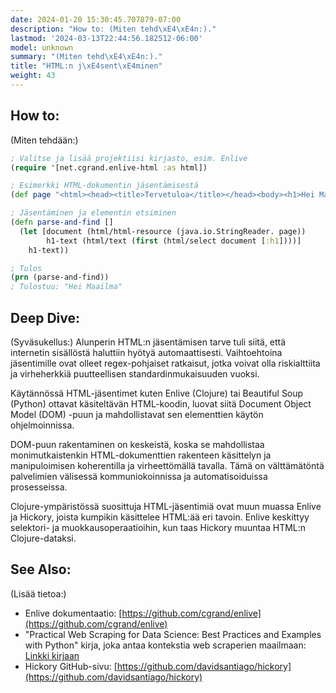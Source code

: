 ```yaml
---
date: 2024-01-20 15:30:45.707879-07:00
description: "How to: (Miten tehd\xE4\xE4n:)."
lastmod: '2024-03-13T22:44:56.182512-06:00'
model: unknown
summary: "(Miten tehd\xE4\xE4n:)."
title: "HTML:n j\xE4sent\xE4minen"
weight: 43
---
```


## How to:
(Miten tehdään:)
```Clojure
; Valitse ja lisää projektiisi kirjasto, esim. Enlive
(require '[net.cgrand.enlive-html :as html])

; Esimerkki HTML-dokumentin jäsentämisestä
(def page "<html><head><title>Tervetuloa</title></head><body><h1>Hei Maailma</h1></body></html>")

; Jäsentäminen ja elementin etsiminen
(defn parse-and-find []
  (let [document (html/html-resource (java.io.StringReader. page))
        h1-text (html/text (first (html/select document [:h1])))]
    h1-text))

; Tulos
(prn (parse-and-find))
; Tulostuu: "Hei Maailma"
```

## Deep Dive:
(Syväsukellus:)
Alunperin HTML:n jäsentämisen tarve tuli siitä, että internetin sisällöstä haluttiin hyötyä automaattisesti. Vaihtoehtoina jäsentimille ovat olleet regex-pohjaiset ratkaisut, jotka voivat olla riskialttiita ja virheherkkiä puutteellisen standardinmukaisuuden vuoksi.

Käytännössä HTML-jäsentimet kuten Enlive (Clojure) tai Beautiful Soup (Python) ottavat käsiteltävän HTML-koodin, luovat siitä Document Object Model (DOM) -puun ja mahdollistavat sen elementtien käytön ohjelmoinnissa.

DOM-puun rakentaminen on keskeistä, koska se mahdollistaa monimutkaistenkin HTML-dokumenttien rakenteen käsittelyn ja manipuloimisen koherentilla ja virheettömällä tavalla. Tämä on välttämätöntä palvelimien välisessä kommuniokoinnissa ja automatisoiduissa prosesseissa.

Clojure-ympäristössä suosittuja HTML-jäsentimiä ovat muun muassa Enlive ja Hickory, joista kumpikin käsittelee HTML:ää eri tavoin. Enlive keskittyy selektori- ja muokkausoperaatioihin, kun taas Hickory muuntaa HTML:n Clojure-dataksi.

## See Also:
(Lisää tietoa:)
- Enlive dokumentaatio: [https://github.com/cgrand/enlive](https://github.com/cgrand/enlive)
- "Practical Web Scraping for Data Science: Best Practices and Examples with Python" kirja, joka antaa kontekstia web scraperien maailmaan: [Linkki kirjaan](https://www.datascraping.co/practical-web-scraping/)
- Hickory GitHub-sivu: [https://github.com/davidsantiago/hickory](https://github.com/davidsantiago/hickory)
